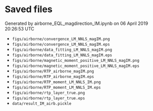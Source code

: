 # Saved files 


Generated by airborne_EQL_magdirection_IM.ipynb on 06 April 2019 20:26:53 UTC

*  `figs/airborne/convergence_LM_NNLS_magIM.png` 
*  `figs/airborne/convergence_LM_NNLS_magIM.eps` 
*  `figs/airborne/data_fitting_LM_NNLS_magIM.png` 
*  `figs/airborne/data_fitting_LM_NNLS_magIM.eps` 
*  `figs/airborne/magnetic_moment_positive_LM_NNLS_magIM.png` 
*  `figs/airborne/magnetic_moment_positive_LM_NNLS_magIM.eps` 
*  `figs/airborne/RTP_airborne_magIM.png` 
*  `figs/airborne/RTP_airborne_magIM.eps` 
*  `figs/airborne/RTP_moment_LM_NNLS_IM.png` 
*  `figs/airborne/RTP_moment_LM_NNLS_IM.eps` 
*  `figs/airborne/rtp_layer_true.png` 
*  `figs/airborne/rtp_layer_true.eps` 
*  `data/result_IM_airb.pickle` 
